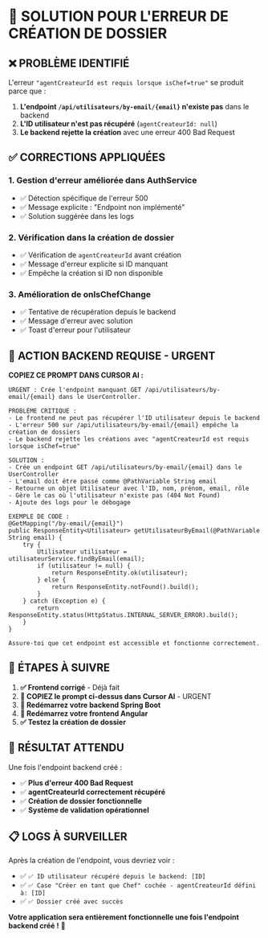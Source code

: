 # 🚨 SOLUTION POUR L'ERREUR DE CRÉATION DE DOSSIER

## ❌ **PROBLÈME IDENTIFIÉ**

L'erreur `"agentCreateurId est requis lorsque isChef=true"` se produit parce que :

1. **L'endpoint `/api/utilisateurs/by-email/{email}` n'existe pas** dans le backend
2. **L'ID utilisateur n'est pas récupéré** (`agentCreateurId: null`)
3. **Le backend rejette la création** avec une erreur 400 Bad Request

## ✅ **CORRECTIONS APPLIQUÉES**

### **1. Gestion d'erreur améliorée dans AuthService**
- ✅ Détection spécifique de l'erreur 500
- ✅ Message explicite : "Endpoint non implémenté"
- ✅ Solution suggérée dans les logs

### **2. Vérification dans la création de dossier**
- ✅ Vérification de `agentCreateurId` avant création
- ✅ Message d'erreur explicite si ID manquant
- ✅ Empêche la création si ID non disponible

### **3. Amélioration de onIsChefChange**
- ✅ Tentative de récupération depuis le backend
- ✅ Message d'erreur avec solution
- ✅ Toast d'erreur pour l'utilisateur

## 🚨 **ACTION BACKEND REQUISE - URGENT**

**COPIEZ CE PROMPT DANS CURSOR AI :**

```
URGENT : Crée l'endpoint manquant GET /api/utilisateurs/by-email/{email} dans le UserController.

PROBLÈME CRITIQUE :
- Le frontend ne peut pas récupérer l'ID utilisateur depuis le backend
- L'erreur 500 sur /api/utilisateurs/by-email/{email} empêche la création de dossiers
- Le backend rejette les créations avec "agentCreateurId est requis lorsque isChef=true"

SOLUTION :
- Crée un endpoint GET /api/utilisateurs/by-email/{email} dans le UserController
- L'email doit être passé comme @PathVariable String email
- Retourne un objet Utilisateur avec l'ID, nom, prénom, email, rôle
- Gère le cas où l'utilisateur n'existe pas (404 Not Found)
- Ajoute des logs pour le débogage

EXEMPLE DE CODE :
@GetMapping("/by-email/{email}")
public ResponseEntity<Utilisateur> getUtilisateurByEmail(@PathVariable String email) {
    try {
        Utilisateur utilisateur = utilisateurService.findByEmail(email);
        if (utilisateur != null) {
            return ResponseEntity.ok(utilisateur);
        } else {
            return ResponseEntity.notFound().build();
        }
    } catch (Exception e) {
        return ResponseEntity.status(HttpStatus.INTERNAL_SERVER_ERROR).build();
    }
}

Assure-toi que cet endpoint est accessible et fonctionne correctement.
```

## 🎯 **ÉTAPES À SUIVRE**

1. **✅ Frontend corrigé** - Déjà fait
2. **🚨 COPIEZ le prompt ci-dessus dans Cursor AI** - URGENT
3. **🔄 Redémarrez votre backend Spring Boot**
4. **🔄 Redémarrez votre frontend Angular**
5. **✅ Testez la création de dossier**

## 🎉 **RÉSULTAT ATTENDU**

Une fois l'endpoint backend créé :
- ✅ **Plus d'erreur 400 Bad Request**
- ✅ **agentCreateurId correctement récupéré**
- ✅ **Création de dossier fonctionnelle**
- ✅ **Système de validation opérationnel**

## 📋 **LOGS À SURVEILLER**

Après la création de l'endpoint, vous devriez voir :
- ✅ `✅ ID utilisateur récupéré depuis le backend: [ID]`
- ✅ `✅ Case "Créer en tant que Chef" cochée - agentCreateurId défini à: [ID]`
- ✅ `✅ Dossier créé avec succès`

**Votre application sera entièrement fonctionnelle une fois l'endpoint backend créé !** 🚀




